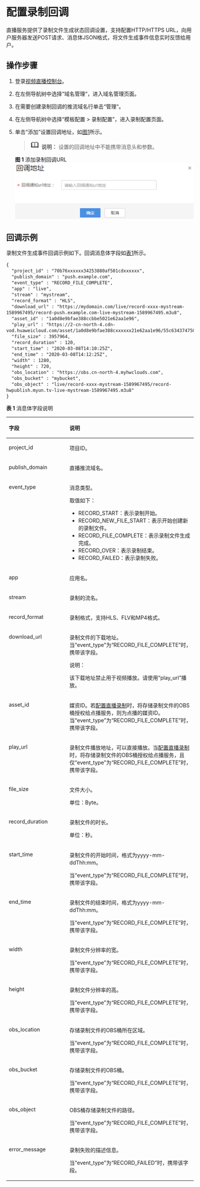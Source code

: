 # 配置录制回调<a name="live_01_0035"></a>

直播服务提供了录制文件生成状态回调设置，支持配置HTTP/HTTPS URL，向用户服务器发送POST请求、消息体JSON格式，将文件生成事件信息实时反馈给用户。

## 操作步骤<a name="section1219814503715"></a>

1.  登录[视频直播控制台](https://console.huaweicloud.com/live)。
2.  在左侧导航树中选择“域名管理“，进入域名管理页面。
3.  在需要创建录制回调的推流域名行单击“管理“。
4.  在左侧导航树中选择“模板配置 \> 录制配置”，进入录制配置页面。
5.  单击“添加”设置回调地址，如[图1](#fig25094261470)所示。

    >![](public_sys-resources/icon-note.gif) **说明：** 
    >设置的回调地址中不能携带消息头和参数。

    **图 1**  添加录制回调URL<a name="fig25094261470"></a>  
    ![](figures/添加录制回调URL.png "添加录制回调URL")


## 回调示例<a name="section83321812146"></a>

录制文件生成事件回调示例如下。回调消息体字段如[表1](#table762632871817)所示。

```
{
  "project_id" : "70b76xxxxxx34253880af501cdxxxxxx",
  "publish_domain" : "push.example.com",
  "event_type" : "RECORD_FILE_COMPLETE",
  "app" : "live",
  "stream" : "mystream",
  "record_format" : "HLS",
  "download_url" : "https://mydomain.com/live/record-xxxx-mystream-1589967495/record-push.example.com-live-mystream-1589967495.m3u8",
  "asset_id" : "1a0d8e9bfae388ccbbe5021e62aa1e96",
  "play_url" : "https://2-cn-north-4.cdn-vod.huaweicloud.com/asset/1a0d8e9bfae388cxxxxxx21e62aa1e96/55c634374750cexxxxxxc035a26ecfac.m3u8",
  "file_size" : 3957964,
  "record_duration" : 120,
  "start_time" : "2020-03-08T14:10:25Z",
  "end_time" : "2020-03-08T14:12:25Z",
  "width" : 1280,
  "height" : 720,
  "obs_location" : "https://obs.cn-north-4.myhwclouds.com",
  "obs_bucket" : "mybucket",
  "obs_object" : "live/record-xxxx-mystream-1589967495/record-hwpublish.myun.tv-live-mystream-1589967495.m3u8"
}
```

**表 1**  消息体字段说明

<a name="table762632871817"></a>
<table><thead align="left"><tr id="row76271228131815"><th class="cellrowborder" valign="top" width="34.99%" id="mcps1.2.3.1.1"><p id="p15627132813181"><a name="p15627132813181"></a><a name="p15627132813181"></a>字段</p>
</th>
<th class="cellrowborder" valign="top" width="65.01%" id="mcps1.2.3.1.2"><p id="p662716283181"><a name="p662716283181"></a><a name="p662716283181"></a>说明</p>
</th>
</tr>
</thead>
<tbody><tr id="row1863234312556"><td class="cellrowborder" valign="top" width="34.99%" headers="mcps1.2.3.1.1 "><p id="p17632134311556"><a name="p17632134311556"></a><a name="p17632134311556"></a>project_id</p>
</td>
<td class="cellrowborder" valign="top" width="65.01%" headers="mcps1.2.3.1.2 "><p id="p163210435558"><a name="p163210435558"></a><a name="p163210435558"></a>项目ID。</p>
</td>
</tr>
<tr id="row448624602219"><td class="cellrowborder" valign="top" width="34.99%" headers="mcps1.2.3.1.1 "><p id="p97894214237"><a name="p97894214237"></a><a name="p97894214237"></a>publish_domain</p>
</td>
<td class="cellrowborder" valign="top" width="65.01%" headers="mcps1.2.3.1.2 "><p id="p553711732315"><a name="p553711732315"></a><a name="p553711732315"></a>直播推流域名。</p>
</td>
</tr>
<tr id="row12237151765615"><td class="cellrowborder" valign="top" width="34.99%" headers="mcps1.2.3.1.1 "><p id="p1823710176563"><a name="p1823710176563"></a><a name="p1823710176563"></a>event_type</p>
</td>
<td class="cellrowborder" valign="top" width="65.01%" headers="mcps1.2.3.1.2 "><p id="p1853017333564"><a name="p1853017333564"></a><a name="p1853017333564"></a>消息类型。</p>
<p id="p1268115348564"><a name="p1268115348564"></a><a name="p1268115348564"></a>取值如下：</p>
<a name="ul386321214571"></a><a name="ul386321214571"></a><ul id="ul386321214571"><li>RECORD_START：表示录制开始。</li><li>RECORD_NEW_FILE_START：表示开始创建新的录制文件。</li><li>RECORD_FILE_COMPLETE：表示录制文件生成完成。</li><li>RECORD_OVER：表示录制结束。</li><li>RECORD_FAILED：表示录制失败。</li></ul>
</td>
</tr>
<tr id="row19487146102216"><td class="cellrowborder" valign="top" width="34.99%" headers="mcps1.2.3.1.1 "><p id="p1178919252314"><a name="p1178919252314"></a><a name="p1178919252314"></a>app</p>
</td>
<td class="cellrowborder" valign="top" width="65.01%" headers="mcps1.2.3.1.2 "><p id="p1653791716238"><a name="p1653791716238"></a><a name="p1653791716238"></a>应用名。</p>
</td>
</tr>
<tr id="row7487046142211"><td class="cellrowborder" valign="top" width="34.99%" headers="mcps1.2.3.1.1 "><p id="p187891426230"><a name="p187891426230"></a><a name="p187891426230"></a>stream</p>
</td>
<td class="cellrowborder" valign="top" width="65.01%" headers="mcps1.2.3.1.2 "><p id="p1053761722314"><a name="p1053761722314"></a><a name="p1053761722314"></a>录制的流名。</p>
</td>
</tr>
<tr id="row11487164652214"><td class="cellrowborder" valign="top" width="34.99%" headers="mcps1.2.3.1.1 "><p id="p1878932192315"><a name="p1878932192315"></a><a name="p1878932192315"></a>record_format</p>
</td>
<td class="cellrowborder" valign="top" width="65.01%" headers="mcps1.2.3.1.2 "><p id="p653731722314"><a name="p653731722314"></a><a name="p653731722314"></a>录制格式，支持HLS、FLV和MP4格式。</p>
</td>
</tr>
<tr id="row1248714620228"><td class="cellrowborder" valign="top" width="34.99%" headers="mcps1.2.3.1.1 "><p id="p177894210232"><a name="p177894210232"></a><a name="p177894210232"></a>download_url</p>
</td>
<td class="cellrowborder" valign="top" width="65.01%" headers="mcps1.2.3.1.2 "><p id="p1170391215253"><a name="p1170391215253"></a><a name="p1170391215253"></a>录制文件的下载地址。当<span class="parmname" id="parmname1255829105818"><a name="parmname1255829105818"></a><a name="parmname1255829105818"></a>“event_type”</span>为<span class="parmvalue" id="parmvalue17480231115816"><a name="parmvalue17480231115816"></a><a name="parmvalue17480231115816"></a>“RECORD_FILE_COMPLETE”</span>时，携带该字段。</p>
<div class="note" id="note11674183710111"><a name="note11674183710111"></a><a name="note11674183710111"></a><span class="notetitle"> 说明： </span><div class="notebody"><p id="p831331311543"><a name="p831331311543"></a><a name="p831331311543"></a>该下载地址禁止用于视频播放。请使用<span class="parmname" id="parmname611311019556"><a name="parmname611311019556"></a><a name="parmname611311019556"></a>“play_url”</span>播放。</p>
</div></div>
</td>
</tr>
<tr id="row74864513598"><td class="cellrowborder" valign="top" width="34.99%" headers="mcps1.2.3.1.1 "><p id="p13222166115913"><a name="p13222166115913"></a><a name="p13222166115913"></a>asset_id</p>
</td>
<td class="cellrowborder" valign="top" width="65.01%" headers="mcps1.2.3.1.2 "><p id="p102223615594"><a name="p102223615594"></a><a name="p102223615594"></a>媒资ID。若<a href="配置录制模板.md#section19658102215144">配置直播录制</a>时，将存储录制文件的OBS桶授权给点播服务，则为点播的媒资ID。当<span class="parmname" id="parmname15169124719592"><a name="parmname15169124719592"></a><a name="parmname15169124719592"></a>“event_type”</span>为<span class="parmvalue" id="parmvalue2016974710599"><a name="parmvalue2016974710599"></a><a name="parmvalue2016974710599"></a>“RECORD_FILE_COMPLETE”</span>时，携带该字段。</p>
</td>
</tr>
<tr id="row1448794642213"><td class="cellrowborder" valign="top" width="34.99%" headers="mcps1.2.3.1.1 "><p id="p978913215234"><a name="p978913215234"></a><a name="p978913215234"></a>play_url</p>
</td>
<td class="cellrowborder" valign="top" width="65.01%" headers="mcps1.2.3.1.2 "><p id="p1653718171235"><a name="p1653718171235"></a><a name="p1653718171235"></a>录制文件播放地址，可以直接播放。当<a href="配置录制模板.md#section19658102215144">配置直播录制</a>时，将存储录制文件的OBS桶授权给点播服务，且仅<span class="parmname" id="parmname77011171807"><a name="parmname77011171807"></a><a name="parmname77011171807"></a>“event_type”</span>为<span class="parmvalue" id="parmvalue2701717705"><a name="parmvalue2701717705"></a><a name="parmvalue2701717705"></a>“RECORD_FILE_COMPLETE”</span>时，携带该字段。</p>
</td>
</tr>
<tr id="row1862712289187"><td class="cellrowborder" valign="top" width="34.99%" headers="mcps1.2.3.1.1 "><p id="p578913262316"><a name="p578913262316"></a><a name="p578913262316"></a>file_size</p>
</td>
<td class="cellrowborder" valign="top" width="65.01%" headers="mcps1.2.3.1.2 "><p id="p156281652205010"><a name="p156281652205010"></a><a name="p156281652205010"></a>文件大小。</p>
<p id="p2537917192315"><a name="p2537917192315"></a><a name="p2537917192315"></a>单位：Byte。</p>
</td>
</tr>
<tr id="row13627328161815"><td class="cellrowborder" valign="top" width="34.99%" headers="mcps1.2.3.1.1 "><p id="p167893202319"><a name="p167893202319"></a><a name="p167893202319"></a>record_duration</p>
</td>
<td class="cellrowborder" valign="top" width="65.01%" headers="mcps1.2.3.1.2 "><p id="p459122116523"><a name="p459122116523"></a><a name="p459122116523"></a>录制文件的时长。</p>
<p id="p1853791718231"><a name="p1853791718231"></a><a name="p1853791718231"></a>单位：秒。</p>
</td>
</tr>
<tr id="row1162752871815"><td class="cellrowborder" valign="top" width="34.99%" headers="mcps1.2.3.1.1 "><p id="p3789023237"><a name="p3789023237"></a><a name="p3789023237"></a>start_time</p>
</td>
<td class="cellrowborder" valign="top" width="65.01%" headers="mcps1.2.3.1.2 "><p id="p1453761710235"><a name="p1453761710235"></a><a name="p1453761710235"></a>录制文件的开始时间，格式为yyyy-mm-ddThh:mm。</p>
<p id="p1552031116"><a name="p1552031116"></a><a name="p1552031116"></a>当<span class="parmname" id="parmname45220312018"><a name="parmname45220312018"></a><a name="parmname45220312018"></a>“event_type”</span>为<span class="parmvalue" id="parmvalue65263114111"><a name="parmvalue65263114111"></a><a name="parmvalue65263114111"></a>“RECORD_FILE_COMPLETE”</span>时，携带该字段。</p>
</td>
</tr>
<tr id="row662712814181"><td class="cellrowborder" valign="top" width="34.99%" headers="mcps1.2.3.1.1 "><p id="p117891423231"><a name="p117891423231"></a><a name="p117891423231"></a>end_time</p>
</td>
<td class="cellrowborder" valign="top" width="65.01%" headers="mcps1.2.3.1.2 "><p id="p115371117182314"><a name="p115371117182314"></a><a name="p115371117182314"></a>录制文件的结束时间，格式为yyyy-mm-ddThh:mm。</p>
<p id="p1479912411816"><a name="p1479912411816"></a><a name="p1479912411816"></a>当<span class="parmname" id="parmname14799104115111"><a name="parmname14799104115111"></a><a name="parmname14799104115111"></a>“event_type”</span>为<span class="parmvalue" id="parmvalue18799441719"><a name="parmvalue18799441719"></a><a name="parmvalue18799441719"></a>“RECORD_FILE_COMPLETE”</span>时，携带该字段。</p>
</td>
</tr>
<tr id="row22166161221"><td class="cellrowborder" valign="top" width="34.99%" headers="mcps1.2.3.1.1 "><p id="p15216121620216"><a name="p15216121620216"></a><a name="p15216121620216"></a>width</p>
</td>
<td class="cellrowborder" valign="top" width="65.01%" headers="mcps1.2.3.1.2 "><p id="p192166162218"><a name="p192166162218"></a><a name="p192166162218"></a>录制文件分辨率的宽。</p>
<p id="p146153572022"><a name="p146153572022"></a><a name="p146153572022"></a>当<span class="parmname" id="parmname6849165715218"><a name="parmname6849165715218"></a><a name="parmname6849165715218"></a>“event_type”</span>为<span class="parmvalue" id="parmvalue1784911571622"><a name="parmvalue1784911571622"></a><a name="parmvalue1784911571622"></a>“RECORD_FILE_COMPLETE”</span>时，携带该字段。</p>
</td>
</tr>
<tr id="row848715195210"><td class="cellrowborder" valign="top" width="34.99%" headers="mcps1.2.3.1.1 "><p id="p74872192020"><a name="p74872192020"></a><a name="p74872192020"></a>height</p>
</td>
<td class="cellrowborder" valign="top" width="65.01%" headers="mcps1.2.3.1.2 "><p id="p14304194810216"><a name="p14304194810216"></a><a name="p14304194810216"></a>录制文件分辨率的高。</p>
<p id="p1848713591224"><a name="p1848713591224"></a><a name="p1848713591224"></a>当<span class="parmname" id="parmname1473655912214"><a name="parmname1473655912214"></a><a name="parmname1473655912214"></a>“event_type”</span>为<span class="parmvalue" id="parmvalue1973611591122"><a name="parmvalue1973611591122"></a><a name="parmvalue1973611591122"></a>“RECORD_FILE_COMPLETE”</span>时，携带该字段。</p>
</td>
</tr>
<tr id="row20627728101812"><td class="cellrowborder" valign="top" width="34.99%" headers="mcps1.2.3.1.1 "><p id="p778912142315"><a name="p778912142315"></a><a name="p778912142315"></a>obs_location</p>
</td>
<td class="cellrowborder" valign="top" width="65.01%" headers="mcps1.2.3.1.2 "><p id="p1453871722319"><a name="p1453871722319"></a><a name="p1453871722319"></a>存储录制文件的OBS桶所在区域。</p>
<p id="p6780117171315"><a name="p6780117171315"></a><a name="p6780117171315"></a>当<span class="parmname" id="parmname10780131751313"><a name="parmname10780131751313"></a><a name="parmname10780131751313"></a>“event_type”</span>为<span class="parmvalue" id="parmvalue18780111712138"><a name="parmvalue18780111712138"></a><a name="parmvalue18780111712138"></a>“RECORD_FILE_COMPLETE”</span>时，携带该字段。</p>
</td>
</tr>
<tr id="row862782813188"><td class="cellrowborder" valign="top" width="34.99%" headers="mcps1.2.3.1.1 "><p id="p57891623232"><a name="p57891623232"></a><a name="p57891623232"></a>obs_bucket</p>
</td>
<td class="cellrowborder" valign="top" width="65.01%" headers="mcps1.2.3.1.2 "><p id="p8538121720237"><a name="p8538121720237"></a><a name="p8538121720237"></a>存储录制文件的OBS桶。</p>
<p id="p151477205137"><a name="p151477205137"></a><a name="p151477205137"></a>当<span class="parmname" id="parmname51471220191316"><a name="parmname51471220191316"></a><a name="parmname51471220191316"></a>“event_type”</span>为<span class="parmvalue" id="parmvalue1614732012139"><a name="parmvalue1614732012139"></a><a name="parmvalue1614732012139"></a>“RECORD_FILE_COMPLETE”</span>时，携带该字段。</p>
</td>
</tr>
<tr id="row8418120102317"><td class="cellrowborder" valign="top" width="34.99%" headers="mcps1.2.3.1.1 "><p id="p1778910219234"><a name="p1778910219234"></a><a name="p1778910219234"></a>obs_object</p>
</td>
<td class="cellrowborder" valign="top" width="65.01%" headers="mcps1.2.3.1.2 "><p id="p9120163454814"><a name="p9120163454814"></a><a name="p9120163454814"></a>OBS桶存储录制文件的路径。</p>
<p id="p1221422171317"><a name="p1221422171317"></a><a name="p1221422171317"></a>当<span class="parmname" id="parmname192210228137"><a name="parmname192210228137"></a><a name="parmname192210228137"></a>“event_type”</span>为<span class="parmvalue" id="parmvalue182242261319"><a name="parmvalue182242261319"></a><a name="parmvalue182242261319"></a>“RECORD_FILE_COMPLETE”</span>时，携带该字段。</p>
</td>
</tr>
<tr id="row132137201581"><td class="cellrowborder" valign="top" width="34.99%" headers="mcps1.2.3.1.1 "><p id="p1021413209811"><a name="p1021413209811"></a><a name="p1021413209811"></a>error_message</p>
</td>
<td class="cellrowborder" valign="top" width="65.01%" headers="mcps1.2.3.1.2 "><p id="p52141520384"><a name="p52141520384"></a><a name="p52141520384"></a>录制失败的描述信息。</p>
<p id="p149613349815"><a name="p149613349815"></a><a name="p149613349815"></a>当<span class="parmname" id="parmname156788483819"><a name="parmname156788483819"></a><a name="parmname156788483819"></a>“event_type”</span>为<span class="parmvalue" id="parmvalue977914506818"><a name="parmvalue977914506818"></a><a name="parmvalue977914506818"></a>“RECORD_FAILED”</span>时，携带该字段。</p>
</td>
</tr>
</tbody>
</table>

